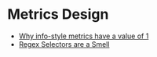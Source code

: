 # Metrics Design

- [Why info-style metrics have a value of 1](https://www.robustperception.io/why-info-style-metrics-have-a-value-of-1/)
- [Regex Selectors are a Smell](https://www.robustperception.io/regex-selectors-are-a-smell/)